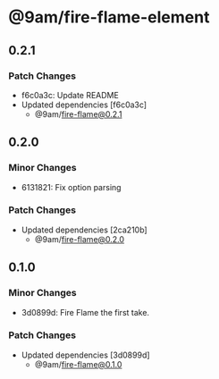 # @9am/fire-flame-element

## 0.2.1

### Patch Changes

-   f6c0a3c: Update README
-   Updated dependencies [f6c0a3c]
    -   @9am/fire-flame@0.2.1

## 0.2.0

### Minor Changes

-   6131821: Fix option parsing

### Patch Changes

-   Updated dependencies [2ca210b]
    -   @9am/fire-flame@0.2.0

## 0.1.0

### Minor Changes

-   3d0899d: Fire Flame the first take.

### Patch Changes

-   Updated dependencies [3d0899d]
    -   @9am/fire-flame@0.1.0
